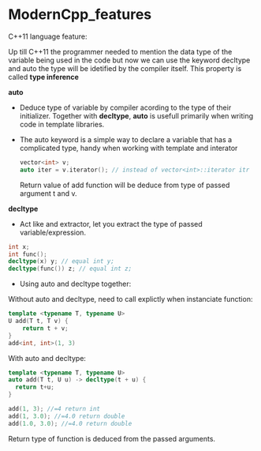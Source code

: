 # ModernCpp_features

C++11 language feature:

Up till C++11 the programmer needed to mention the data type of the variable being used in the code but now we can use the keyword decltype and auto the type will be idetified by the compiler itself. This property is called **type inference**

**auto**

*  Deduce type of variable by compiler acording to the type of their initializer.
  Together with **decltype**, **auto** is usefull primarily when writing code in template libraries.
  
* The auto keyword is a simple way to declare a variable that has a complicated type, handy when working with template and interator
  
  ```c++
  vector<int> v;
  auto iter = v.iterator(); // instead of vector<int>::iterator itr
  ```
    Return value of add function will be deduce from type of passed argument t and v.
    
**decltype**

* Act like and extractor, let you extract the type of passed variable/expression.

```cpp
int x;
int func();
decltype(x) y; // equal int y;
decltype(func()) z; // equal int z;
```

* Using auto and decltype together:

Without auto and decltype, need to call explictly when instanciate function: 
```cpp
template <typename T, typename U>
U add(T t, T v) {
	return t + v;
}
add<int, int>(1, 3)
```

With auto and decltype: 
```cpp
template <typename T, typename U>
auto add(T t, U u) -> decltype(t + u) {
  return t+u;
}

add(1, 3); //=4 return int 
add(1, 3.0); //=4.0 return double
add(1.0, 3.0); //=4.0 return double
```
Return type of function is deduced from the passed arguments.





